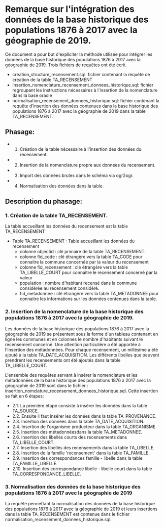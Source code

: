 # Remarque sur l'intégration des données de la base historique des populations 1876 à 2017 avec la géographie de 2019.

Ce document a pour but d'expliciter la méthode utilisée pour intégrer les données de la base historique des populations 1876 à 2017 avec la géographie de 2019. Trois fichiers de requêtes ont été écrit.
* creation_structure_recensement.sql: fichier contenant la requête de création de la table TA_RECENSEMENT
* insertion_nomenclature_recensement_donnees_historique.sql: fichier regroupant les instructions nécessaires à l'insertion de la nomenclature dans la base oracle
* normalisation_recensement_donnees_historique.sql: fichier contenant la requête d'insertion des données contenues dans la base historique des populations 1876 à 2017 avec la géographie de 2019 dans la table TA_RECENSEMENT.

## Phasage:

* 1. Création de la table nécessaire à l'insertion des données du recensement.
* 2. Insertion de la nomenclature propre aux données du recensement.
* 3. Import des données brutes dans le schéma via ogr2ogr.
* 4. Normalisation des données dans la table.

## Description du phasage:

### 1. Création de la table TA_RECENSEMENT.

La table accueillant les données du recensement est la table TA_RECENSEMENT
* Table TA_RECENSEMENT : Table accueillant les données du recensement
	* colonne objectid : clé primaire de la table TA_RECENSEMENT.
	* colonne fid_code : clé étrangère vers la table TA_CODE pour connaitre la commune concernée par la valeur du recensement
	* colonne fid_recensement : clé étrangère vers la table TA_LIBELLE_COURT pour connaitre le recensement concerné par la valeur
	* population : nombre d'habitant recensé dans la commune considérée au recensement considéré.
	* fid_metadonnee : clé étrangère vers la table TA_METADONNEE pour connaitre les informations sur les données contenues dans la table.

### 2. Insertion de la nomenclature de la base historique des populations 1876 à 2017 avec la géographie de 2019.

Les données de la base historique des populations 1876 à 2017 avec la géographie de 2019 se présentent sous la forme d'un tableau contenant en ligne les communes et en colonnes le nombre d'habitants suivant le recensement concerné.
Une attention particulière a été apportée à l'insertion des métadonnées. Pour chaque recensement, un millésime a été ajouté à la table TA_DATE_ACQUISITION.
Les différents libelles que peuvent prendrent les recensements ont été ajoutés dans la table TA_LIBELLE_COURT.

L'ensemble des requêtes servant à insérer la nomenclature et les métadonnées de la base historique des populations 1876 à 2017 avec la géographie de 2019 sont dans le fichier : insertion_nomclature_recensement_donnees_historique.sql.
Cette insertion se fait en 6 étapes:
* 2.1. La première étape consiste à insérer les données dans la table TA_SOURCE.
* 2.2. Ensuite il faut insérer les données dans la table TA_PROVENANCE.
* 2.3. Insertion des données dans la table TA_DATE_ACQUISITION.
* 2.4. Insertion de l'organisme producteur dans la table TA_ORGANISME.
* 2.5. Insertion des métadonnéesdans la table TA_METADONNEE.
* 2.6. Insertion des libellés courts des recensements dans TA_LIBELLE_COURT.
* 2.7. Insertion des libellés des recensements dans la table TA_LIBELLE.
* 2.8. Insertion de la famille 'recensement' dans la table TA_FAMILLE.
* 2.9. Insertion des correspondances famille - libelle dans la table TA_FAMILLE_LIBELLE.
* 2.10. Insertion des correspondance libelle - libelle court dans la table TA_CORRESPONDANCE_LIBELLE.

### 3. Normalisation des données de la base historique des populations 1876 à 2017 avec la géographie de 2019

La requête permettant la normalisation des données de la base historique des populations 1876 à 2017 avec la géographie de 2019 et leurs insertions dans la table TA_RECENSEMENT est contenue dans le fichier normalisation_recensement_donnees_historique.sql.